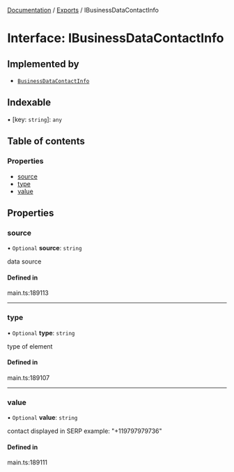 [Documentation](../README.md) / [Exports](../modules.md) / IBusinessDataContactInfo

# Interface: IBusinessDataContactInfo

## Implemented by

- [`BusinessDataContactInfo`](../classes/BusinessDataContactInfo.md)

## Indexable

▪ [key: `string`]: `any`

## Table of contents

### Properties

- [source](IBusinessDataContactInfo.md#source)
- [type](IBusinessDataContactInfo.md#type)
- [value](IBusinessDataContactInfo.md#value)

## Properties

### source

• `Optional` **source**: `string`

data source

#### Defined in

main.ts:189113

___

### type

• `Optional` **type**: `string`

type of element

#### Defined in

main.ts:189107

___

### value

• `Optional` **value**: `string`

contact displayed in SERP 
example:
"+119797979736"

#### Defined in

main.ts:189111

